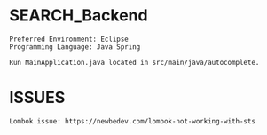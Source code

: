 # SEARCH_Backend
	Preferred Environment: Eclipse
	Programming Language: Java Spring
	
	Run MainApplication.java located in src/main/java/autocomplete.

# ISSUES
	Lombok issue: https://newbedev.com/lombok-not-working-with-sts
